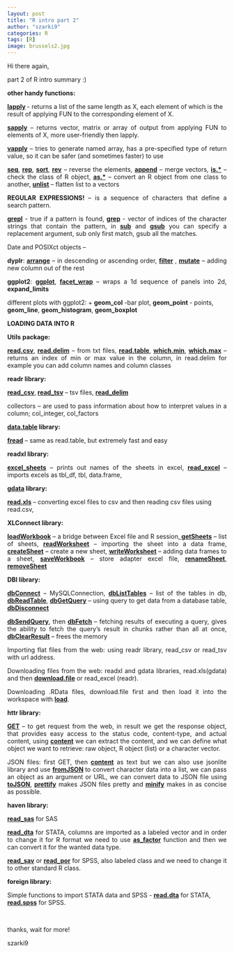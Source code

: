 ```yaml
---
layout: post
title: "R intro part 2"
author: "szarki9"
categories: R
tags: [R]
image: brussels2.jpg
---
```

<p>Hi there again,</p><p align="justify">part 2 of R intro summary :)</p><p><b>other handy functions:</b></p><p><b><a href="https://www.rdocumentation.org/packages/base/versions/3.6.1/topics/lapply">lapply</a>
</b>- returns a list of the same length as X, each element of which is the
result of applying FUN to the corresponding element of X.</p><p align="justify"><b><a href="https://www.rdocumentation.org/packages/base/versions/3.6.1/topics/lapply">sapply</a></b>
– returns vector, matrix or array of output from applying FUN to elements of X,
more user-friendly then lapply.</p><p align="justify"><b><a href="https://www.rdocumentation.org/packages/base/versions/3.6.1/topics/lapply">vapply</a></b>
– tries to generate named array, has a pre-specified type of return value, so
it can be safer (and sometimes faster) to use</p><p align="justify"><b><a href="https://www.rdocumentation.org/packages/base/versions/3.6.1/topics/seq">seq</a></b>,
<b><a href="https://www.rdocumentation.org/packages/base/versions/3.6.1/topics/rep">rep</a></b>,
<b><a href="https://www.rdocumentation.org/packages/base/versions/3.6.1/topics/sort">sort</a></b>,
<b><a href="https://www.rdocumentation.org/packages/base/versions/3.6.1/topics/rev">rev</a></b>
– reverse the elements, <b><a href="https://www.rdocumentation.org/packages/base/versions/3.6.1/topics/append">append</a></b>
– merge vectors, <b><a href="https://www.rdocumentation.org/packages/h2o/versions/3.26.0.2/topics/is.numeric">is.*</a></b>
– check the class of R object, <b><a href="https://www.rdocumentation.org/packages/h2o/versions/3.26.0.2/topics/as.factor">as.*</a></b>
– convert an R object from one class to another, <b><a href="https://www.rdocumentation.org/packages/base/versions/3.6.1/topics/unlist">unlist</a></b>
– flatten list to a vectors</p><p align="justify"><b>REGULAR EXPRESSIONS!</b> – is a sequence of characters that define a search pattern.</p><p align="justify"><b><a href="https://www.rdocumentation.org/packages/base/versions/3.6.1/topics/grep">grepl</a></b>
- true if a pattern is found, <b><a href="https://www.rdocumentation.org/packages/base/versions/3.6.1/topics/grep">grep</a></b>
- vector of indices of the character strings that contain the pattern, in <b><a href="https://www.rdocumentation.org/packages/base/versions/3.6.1/topics/grep">sub</a></b>
and <b><a href="https://www.rdocumentation.org/packages/base/versions/3.6.1/topics/grep">gsub</a></b>
you can specify a replacement argument, sub only first match, gsub all the
matches.</p><p>Date and POSIXct objects – </p><p align="justify"><b>dyplr</b>: <b><a href="https://www.rdocumentation.org/packages/dplyr/versions/0.7.8/topics/arrange">arrange</a></b>
– in descending or ascending order, <b><a href="https://www.rdocumentation.org/packages/dplyr/versions/0.7.8/topics/filter">filter</a>
</b>, <b><a href="https://www.rdocumentation.org/packages/dplyr/versions/0.7.8/topics/mutate">mutate</a></b>
– adding new column out of the rest </p><p align="justify"><b>ggplot2</b>: <b><a href="https://www.rdocumentation.org/packages/ggplot2/versions/3.2.1/topics/ggplot">ggplot</a></b>,
<b><a href="https://www.rdocumentation.org/packages/ggplot2/versions/3.2.1/topics/facet_wrap">facet_wrap</a></b>
– wraps a 1d sequence of panels into 2d, <b>expand_limits</b></p><p>different plots with ggplot2: + <b>geom_col</b> -bar plot, <b>geom_point</b> - points, <b>geom_line</b>, <b>geom_histogram</b>, <b>geom_boxplot</b></p><p align="justify"><b>LOADING DATA INTO R</b></p><p><b>Utils</b> <b>package:</b></p><p align="justify"><b><a href="https://www.rdocumentation.org/packages/utils/versions/3.6.1/topics/read.table">read.csv</a></b>,
<b><a href="https://www.rdocumentation.org/packages/utils/versions/3.6.1/topics/read.table">read.delim</a></b>
– from txt files, <b><a href="https://www.rdocumentation.org/packages/utils/versions/3.6.1/topics/read.table">read.table</a></b>,
<b><a href="https://www.rdocumentation.org/packages/base/versions/3.6.1/topics/which.min">which.min</a></b>,
<b><a href="https://www.rdocumentation.org/packages/base/versions/3.6.1/topics/which.min">which.max</a></b>
– returns an index of min or max value in the column, in read.delim for example
you can add column names and column classes</p><p align="justify"><b>readr library:</b></p><p align="justify"><b><a href="https://www.rdocumentation.org/packages/readr/versions/1.3.1/topics/read_delim">read_csv</a></b>,<b> <a href="https://www.rdocumentation.org/packages/readr/versions/1.3.1/topics/read_delim">read_tsv</a></b>
– tsv files, <b><a href="https://www.rdocumentation.org/packages/readr/versions/1.3.1/topics/read_delim">read_delim</a></b></p><p align="justify">collectors – are used to pass
information about how to interpret values in a column; col_integer, col_factors</p><p align="justify"><b><a href="https://www.rdocumentation.org/packages/data.table/versions/1.12.6/topics/fread">data.table</a>
library:</b></p><p align="justify"><b><a href="https://www.rdocumentation.org/packages/data.table/versions/1.12.6/topics/fread">fread</a></b>
– same as read.table, but extremely fast and easy </p><p><b>readxl library:</b></p><p align="justify"><b><a href="https://www.rdocumentation.org/packages/readxl/versions/1.3.1/topics/excel_sheets">excel_sheets</a></b>
– prints out names of the sheets in excel, <b><a href="https://www.rdocumentation.org/packages/readxl/versions/1.3.1/topics/read_excel">read_excel</a></b>
– imports excels as tbl_df, tbl, data.frame, </p><p align="justify"><b><a href="https://www.rdocumentation.org/packages/gdata/versions/2.18.0/topics/read.xls">gdata</a>
library:</b></p><p><b><a href="https://www.rdocumentation.org/packages/gdata/versions/2.18.0/topics/read.xls">read.xls</a></b>
– converting excel files to csv and then reading csv files using read.csv, </p><p><b>XLConnect library:</b></p><p align="justify"><b><a href="https://www.rdocumentation.org/packages/XLConnect/versions/0.2-15/topics/loadWorkbook">loadWorkbook</a></b>
– a bridge between Excel file and R session,<b><a href="https://www.rdocumentation.org/packages/XLConnect/versions/0.2-15/topics/getSheets-methods">
getSheets</a></b> – list of sheets, <b><a href="https://www.rdocumentation.org/packages/XLConnect/versions/0.2-15/topics/readWorksheet-methods">readWorksheet</a></b>
– importing the sheet into a data frame, <b><a href="https://www.rdocumentation.org/packages/XLConnect/versions/0.2-15/topics/createSheet-methods">createSheet</a></b>
– create a new sheet, <b><a href="https://www.rdocumentation.org/packages/XLConnect/versions/0.2-15/topics/writeWorksheet-methods">writeWorksheet</a></b>
– adding data frames to a sheet, <b><a href="https://www.rdocumentation.org/packages/XLConnect/versions/0.2-15/topics/saveWorkbook-methods">saveWorkbook</a></b>
– store adapter excel file, <b><a href="https://www.rdocumentation.org/packages/XLConnect/versions/0.2-15/topics/renameSheet-methods">renameSheet</a></b>,
<b><a href="https://www.rdocumentation.org/packages/XLConnect/versions/0.2-15/topics/removeSheet-methods">removeSheet</a></b></p><p align="justify"><b>DBI library:</b></p><p align="justify"><b><a href="https://www.rdocumentation.org/packages/DBI/versions/0.5-1/topics/dbConnect">dbConnect</a></b>
– MySQLConnection, <b><a href="https://www.rdocumentation.org/packages/DBI/versions/0.5-1/topics/dbListTables">dbListTables</a></b>
– list of the tables in db, <b><a href="https://www.rdocumentation.org/packages/DBI/versions/0.5-1/topics/dbReadTable">dbReadTable</a></b>,
<b><a href="https://www.rdocumentation.org/packages/DBI/versions/0.5-1/topics/dbGetQuery">dbGetQuery</a></b>
– using query to get data from a database table, <b><a href="https://www.rdocumentation.org/packages/DBI/versions/0.5-1/topics/dbDisconnect">dbDisconnect</a></b></p><p align="justify"><b><a href="https://www.rdocumentation.org/packages/DBI/versions/0.5-1/topics/dbSendQuery">dbSendQuery</a></b>,
then <b><a href="https://www.rdocumentation.org/packages/DBI/versions/0.5-1/topics/dbFetch">dbFetch</a>
</b>– fetching results of executing a query, gives the ability to fetch the query’s
result in chunks rather than all at once, <b><a href="https://www.rdocumentation.org/packages/DBI/versions/0.5-1/topics/dbClearResult">dbClearResult</a></b>
– frees the memory</p><p align="justify">Importing flat files from the
web: using readr library, read_csv or read_tsv with url address.</p><p align="justify">Downloading files from the web:
readxl and gdata libraries, read.xls(gdata) and then <b><a href="https://www.rdocumentation.org/packages/utils/versions/3.6.1/topics/download.file">download.file</a></b>
or read_excel (readr). </p><p align="justify">Downloading .RData files,
download.file first and then load it into the workspace with <b><a href="https://www.rdocumentation.org/packages/base/versions/3.6.1/topics/load">load</a></b>.</p><p><b>httr library:</b></p><p align="justify"><b><a href="https://www.rdocumentation.org/packages/httr/versions/1.4.1/topics/GET">GET</a>
</b>– to get request from the web, in result we get the response object, that
provides easy access to the status code, content-type, and actual content,
using <b><a href="https://www.rdocumentation.org/packages/httr/versions/1.4.1/topics/content">content</a></b>
we can extract the content, and we can define what object we want to retrieve:
raw object, R object (list) or a character vector.</p><p align="justify">JSON files: first GET, then <b><a href="https://www.rdocumentation.org/packages/httr/versions/1.4.1/topics/content">content</a></b>
as text but we can also use jsonlite library and use <b><a href="https://www.rdocumentation.org/packages/jsonlite/versions/1.6/topics/toJSON%2C%20fromJSON">fromJSON</a>
</b>to convert character data into a list, we can pass an object as an argument
or URL, we can convert data to JSON file using <b><a href="https://www.rdocumentation.org/packages/jsonlite/versions/1.6/topics/toJSON%2C%20fromJSON">toJSON</a></b>,
<b><a href="https://www.rdocumentation.org/packages/jsonlite/versions/1.6/topics/prettify%2C%20minify">prettify</a></b>
makes JSON files pretty and <b><a href="https://www.rdocumentation.org/packages/jsonlite/versions/1.6/topics/prettify%2C%20minify">minify</a></b>
makes in as concise as possible.</p><p align="justify"><b>haven library:</b></p><p><b><a href="https://www.rdocumentation.org/packages/haven/versions/2.2.0/topics/read_sas">read_sas</a></b>
for SAS</p><p align="justify"><b><a href="https://www.rdocumentation.org/packages/haven/versions/2.2.0/topics/read_dta">read_dta</a></b>
for STATA, columns are imported as a labeled vector and in order to change it
for R format we need to use <b><a href="https://www.rdocumentation.org/packages/haven/versions/2.2.0/topics/as_factor">as_factor</a></b>
function and then we can convert it for the wanted data type.</p><p align="justify"><b><a href="https://www.rdocumentation.org/packages/haven/versions/2.2.0/topics/read_spss">read_sav</a></b>
or <b><a href="https://www.rdocumentation.org/packages/haven/versions/2.2.0/topics/read_spss">read_por</a></b>
for SPSS, also labeled class and we need to change it to other standard R
class.</p><p align="justify"><b>foreign library:</b></p><p>Simple functions to import STATA
data and SPSS - <b><a href="https://www.rdocumentation.org/packages/foreign/versions/0.8-72/topics/read.dta">read.dta</a></b>
for STATA, <b><a href="https://www.rdocumentation.org/packages/foreign/versions/0.8-72/topics/read.spss">read.spss</a></b>
for SPSS.</p><p><br></p><p>thanks, wait for more!</p><p>szarki9</p>